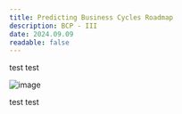 ```yaml
---
title: Predicting Business Cycles Roadmap
description: BCP - III
date: 2024.09.09
readable: false
---
```



test test

![image](/public/bcp/roadmap_07092024.png)

test test